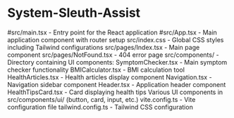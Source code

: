 # System-Sleuth-Assist

#src/main.tsx - Entry point for the React application
#src/App.tsx - Main application component with router setup
src/index.css - Global CSS styles including Tailwind configurations
src/pages/Index.tsx - Main page component
src/pages/NotFound.tsx - 404 error page
src/components/ - Directory containing UI components:
SymptomChecker.tsx - Main symptom checker functionality
BMICalculator.tsx - BMI calculation tool
HealthArticles.tsx - Health articles display component
Navigation.tsx - Navigation sidebar component
Header.tsx - Application header component
HealthTipsCard.tsx - Card displaying health tips
Various UI components in src/components/ui/ (button, card, input, etc.)
vite.config.ts - Vite configuration file
tailwind.config.ts - Tailwind CSS configuration
